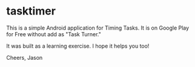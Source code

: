 # tasktimer

This is a simple Android application for Timing Tasks. It is on Google Play for Free without add as "Task Turner."

It was built as a learning exercise. I hope it helps you too!

Cheers,
Jason
